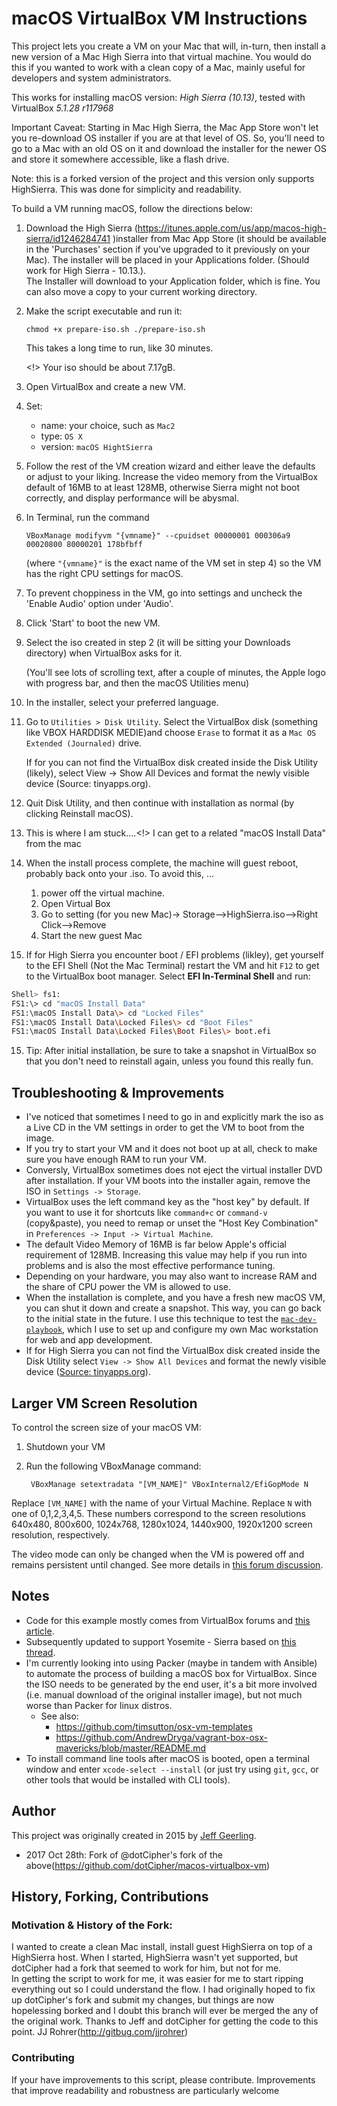 # macOS VirtualBox VM Instructions

This project lets you create a VM on your Mac that will, in-turn, then install a new version of a Mac High Sierra into that 
virtual machine.  You would do this if you wanted to work with a clean copy of a Mac, mainly useful for 
developers and system administrators.

This works for installing macOS version: *High Sierra (10.13)*, tested with VirtualBox *5.1.28 r117968*

Important Caveat: Starting in Mac High Sierra, the Mac App Store won't let you re-download OS installer if you are
at that level of OS.  So, you'll need to go to a Mac with an old OS on it and download the installer for the newer
OS and store it somewhere accessible, like a flash drive.

Note: this is a forked version of the project and this version only supports HighSierra.  This was done for simplicity
and readability.

To build a VM running macOS, follow the directions below:

  1. Download the High Sierra (https://itunes.apple.com/us/app/macos-high-sierra/id1246284741 )installer from Mac App Store (it should be available in the 'Purchases' section if you've upgraded to it previously on your Mac). The installer will be placed in your Applications folder. (Should work for High Sierra - 10.13.).          
         The Installer will download to your Application folder, which is fine.  You can also move a copy to your current working directory.          
         
  2. Make the script executable and run it: 
    
        `
        chmod +x prepare-iso.sh
        ./prepare-iso.sh
        `
        
        This takes a long time to run, like 30 minutes.
        
        <!> Your iso should be about 7.17gB.

  3. Open VirtualBox and create a new VM.
  4. Set:
      - name: your choice, such as `Mac2`
      - type: `OS X`
      - version: `macOS HightSierra`
  5. Follow the rest of the VM creation wizard and either leave the defaults or adjust to your liking. Increase the video memory from the VirtualBox default of 16MB to at least 128MB, otherwise Sierra might not boot correctly, and display performance will be abysmal.
  6. In Terminal, run the command 
        
        `VBoxManage modifyvm "{vmname}" --cpuidset 00000001 000306a9 00020800 80000201 178bfbff`
                 
        (where `"{vmname}"` is the exact name of the VM set in step 4) so the VM has the right CPU settings for macOS.
  7. To prevent choppiness in the VM, go into settings and uncheck the 'Enable Audio' option under 'Audio'.
  8. Click 'Start' to boot the new VM.
  9. Select the iso created in step 2  (it will be sitting your Downloads directory) when VirtualBox asks for it.
      
      (You'll see lots of scrolling text, after a couple of minutes, the Apple logo with progress bar, and then the macOS Utilities menu)
  10. In the installer, select your preferred language.
  11. Go to `Utilities > Disk Utility`. Select the VirtualBox disk (something like VBOX HARDDISK MEDIE)and choose `Erase` to format it as a `Mac OS Extended (Journaled)` drive.
  
        If for you can not find the VirtualBox disk created inside the Disk Utility (likely), select View -> Show All Devices and format the newly visible device (Source: tinyapps.org). 
  12. Quit Disk Utility, and then continue with installation as normal (by clicking Reinstall macOS).
  11. This is where I am stuck....<!>  I can get to a related "macOS Install Data"
from the mac 
  12. When the install process complete, the machine will guest reboot, probably back onto your .iso.  To avoid this, ...        
        1. power off the virtual machine.
        2. Open Virtual Box
        3. Go to setting (for you new Mac)-> Storage-->HighSierra.iso-->Right Click-->Remove
        4. Start the new guest Mac
  13. If for High Sierra you encounter boot / EFI problems (likley), get yourself to the EFI Shell (Not the Mac Terminal) restart the VM and hit `F12` to get to the VirtualBox boot manager.  Select **EFI In-Terminal Shell** and run:
```bash
Shell> fs1:
FS1:\> cd "macOS Install Data"
FS1:\macOS Install Data\> cd "Locked Files"
FS1:\macOS Install Data\Locked Files\> cd "Boot Files"
FS1:\macOS Install Data\Locked Files\Boot Files\> boot.efi
```    
  15. Tip: After initial installation, be sure to take a snapshot in VirtualBox so that you don't need to reinstall again, unless you found this really fun.


## Troubleshooting & Improvements

- I've noticed that sometimes I need to go in and explicitly mark the iso as a Live CD in the VM settings in order to get the VM to boot from the image.
- If you try to start your VM and it does not boot up at all, check to make sure you have enough RAM to run your VM.
- Conversly, VirtualBox sometimes does not eject the virtual installer DVD after installation. If your VM boots into the installer again, remove the ISO in `Settings -> Storage`.
- VirtualBox uses the left command key as the "host key" by default. If you want to use it for shortcuts like `command+c` or `command-v` (copy&paste), you need to remap or unset the "Host Key Combination" in `Preferences -> Input -> Virtual Machine`.
- The default Video Memory of 16MB is far below Apple's official requirement of 128MB. Increasing this value may help if you run into problems and is also the most effective performance tuning.
- Depending on your hardware, you may also want to increase RAM and the share of CPU power the VM is allowed to use.
- When the installation is complete, and you have a fresh new macOS VM, you can shut it down and create a snapshot. This way, you can go back to the initial state in the future. I use this technique to test the [`mac-dev-playbook`](https://github.com/geerlingguy/mac-dev-playbook), which I use to set up and configure my own Mac workstation for web and app development.
- If for High Sierra you can not find the VirtualBox disk created inside the Disk Utility select `View -> Show All Devices` and format the newly visible device ([Source: tinyapps.org](https://tinyapps.org/blog/mac/201710010700_high_sierra_disk_utility.html)).

## Larger VM Screen Resolution

To control the screen size of your macOS VM:

  1. Shutdown your VM
  2. Run the following VBoxManage command:

          VBoxManage setextradata "[VM_NAME]" VBoxInternal2/EfiGopMode N

Replace `[VM_NAME]` with the name of your Virtual Machine.  Replace `N` with one of 0,1,2,3,4,5. These numbers correspond to the screen resolutions 640x480, 800x600, 1024x768, 1280x1024, 1440x900, 1920x1200 screen resolution, respectively.

The video mode can only be changed when the VM is powered off and remains persistent until changed. See more details in [this forum discussion](https://forums.virtualbox.org/viewtopic.php?f=22&t=54030).

## Notes

  - Code for this example mostly comes from VirtualBox forums and [this article](http://sqar.blogspot.de/2014/10/installing-yosemite-in-virtualbox.html).
  - Subsequently updated to support Yosemite - Sierra based on [this thread](https://forums.virtualbox.org/viewtopic.php?f=22&t=77068&p=358865&hilit=elCapitan+iso#p358865).
  - I'm currently looking into using Packer (maybe in tandem with Ansible) to automate the process of building a macOS box for VirtualBox. Since the ISO needs to be generated by the end user, it's a bit more involved (i.e. manual download of the original installer image), but not much worse than Packer for linux distros.
    - See also:
      - https://github.com/timsutton/osx-vm-templates
      - https://github.com/AndrewDryga/vagrant-box-osx-mavericks/blob/master/README.md
  - To install command line tools after macOS is booted, open a terminal window and enter `xcode-select --install` (or just try using `git`, `gcc`, or other tools that would be installed with CLI tools).

## Author

This project was originally created in 2015 by [Jeff Geerling](http://jeffgeerling.com/).
- 2017 Oct 28th: Fork of @dotCipher's fork of the above(https://github.com/dotCipher/macos-virtualbox-vm)

## History, Forking, Contributions
  
  ### Motivation & History of the Fork: 
  I wanted to create a clean Mac install, install guest HighSierra on top of a HighSierra host.  When
  I started, HighSierra wasn't yet supported, but dotCipher had a fork that seemed to work for him, but not for me.  
  In getting the script to work for me, it was easier for me to start ripping everything out so I could understand the
  flow.  I had originally hoped to fix up dotCipher's fork and submit my changes, but things are now hopelessing 
  borked and I doubt this branch will ever be merged the any of the original work.  Thanks to Jeff and dotCipher for
  getting the code to this point. JJ Rohrer(http://gitbug.com/jjrohrer)
  
  ### Contributing
  If your have improvements to this script, please contribute.
  Improvements that improve readability and robustness are particularly welcome
  
  
  
